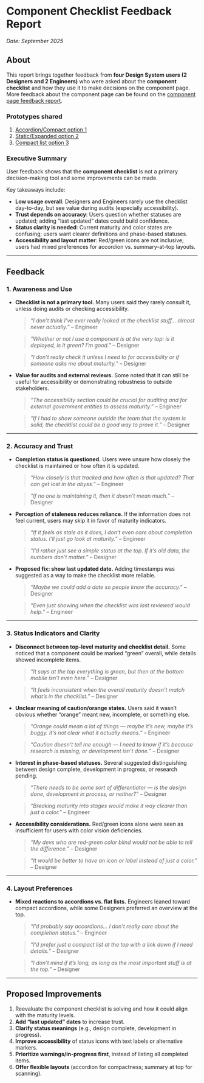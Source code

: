# Component Checklist Feedback Report  
*Date: September 2025*  

## About
This report brings together feedback from **four Design System users (2 Designers and 2 Engineers)** who were asked about the **component checklist** and how they use it to make decisions on the component page. More feedback about the component page can be found on the [component page feedback report](https://github.com/department-of-veterans-affairs/va.gov-team/blob/master/products/design-system-forms-library/design/research/component-page-feedback.md). 

### Prototypes shared
  1. [Accordion/Compact option 1](./images/component-checklist-layout-option-1.png)
  3. [Static/Expanded option 2](./images/component-checklist-layout-option-2.png)
  4. [Compact list option 3](./images/component-checklist-option-3.png)

### Executive Summary  
User feedback shows that the **component checklist** is not a primary decision-making tool and some improvements can be made. 

Key takeaways include:  
- **Low usage overall**: Designers and Engineers rarely use the checklist day-to-day, but see value during audits (especially accessibility).  
- **Trust depends on accuracy**: Users question whether statuses are updated; adding “last updated” dates could build confidence.  
- **Status clarity is needed**: Current maturity and color states are confusing; users want clearer definitions and phase-based statuses.  
- **Accessibility and layout matter**: Red/green icons are not inclusive; users had mixed preferences for accordion vs. summary-at-top layouts.

---
## Feedback

### 1. Awareness and Use  
- **Checklist is not a primary tool.** Many users said they rarely consult it, unless doing audits or checking accessibility.
  
  > *“I don’t think I’ve ever really looked at the checklist stuff… almost never actually.”* – Engineer

  > *“Whether or not I use a component is at the very top: is it deployed, is it green? I’m good.”* – Designer
 
  > *“I don’t really check it unless I need to for accessibility or if someone asks me about maturity.”* – Designer  

- **Value for audits and external reviews.** Some noted that it can still be useful for accessibility or demonstrating robustness to outside stakeholders.
  
  > *“The accessibility section could be crucial for auditing and for external government entities to assess maturity.”* – Engineer  

   > *“If I had to show someone outside the team that the system is solid, the checklist could be a good way to prove it.”* – Designer  

---

### 2. Accuracy and Trust  
- **Completion status is questioned.** Users were unsure how closely the checklist is maintained or how often it is updated.

  > *“How closely is that tracked and how often is that updated? That can get lost in the abyss.”* – Engineer
  
  > *“If no one is maintaining it, then it doesn’t mean much.”* – Designer  

- **Perception of staleness reduces reliance.** If the information does not feel current, users may skip it in favor of maturity indicators.
   
  > *“If it feels as stale as it does, I don’t even care about completion status. I’ll just go look at maturity.”* – Engineer
  
  > *“I’d rather just see a simple status at the top. If it’s old data, the numbers don’t matter.”* – Designer  

- **Proposed fix: show last updated date.** Adding timestamps was suggested as a way to make the checklist more reliable.
  
  > *“Maybe we could add a date so people know the accuracy.”* – Designer
  
  > *“Even just showing when the checklist was last reviewed would help.”* – Engineer  

---

### 3. Status Indicators and Clarity  
- **Disconnect between top-level maturity and checklist detail.** Some noticed that a component could be marked “green” overall, while details showed incomplete items.
  
  > *“It says at the top everything is green, but then at the bottom mobile isn’t even here.”* – Designer
   
  > *“It feels inconsistent when the overall maturity doesn’t match what’s in the checklist.”* – Designer  

- **Unclear meaning of caution/orange states.** Users said it wasn’t obvious whether “orange” meant new, incomplete, or something else.
  
  > *“Orange could mean a lot of things — maybe it’s new, maybe it’s buggy. It’s not clear what it actually means.”* – Engineer
  
  > *“Caution doesn’t tell me enough — I need to know if it’s because research is missing, or development isn’t done.”* – Designer  

- **Interest in phase-based statuses.** Several suggested distinguishing between design complete, development in progress, or research pending.
  
  > *“There needs to be some sort of differentiator — is the design done, development in process, or neither?”* – Designer
  
  > *“Breaking maturity into stages would make it way clearer than just a color.”* – Engineer  

- **Accessibility considerations.** Red/green icons alone were seen as insufficient for users with color vision deficiencies.
   
  > *“My devs who are red-green color blind would not be able to tell the difference.”* – Designer
  
  > *“It would be better to have an icon or label instead of just a color.”* – Designer  

---

### 4. Layout Preferences  
- **Mixed reactions to accordions vs. flat lists.** Engineers leaned toward compact accordions, while some Designers preferred an overview at the top.
  
  > *“I’d probably say accordions… I don’t really care about the completion status.”* – Engineer
  
  > *“I’d prefer just a compact list at the top with a link down if I need details.”* – Designer
  
  > *“I don’t mind if it’s long, as long as the most important stuff is at the top.”* – Designer  

---

## Proposed Improvements  
1. Reevaluate the component checklist is solving and how it could align with the maturity levels. 
2. **Add “last updated” dates** to increase trust.  
3. **Clarify status meanings** (e.g., design complete, development in progress).  
4. **Improve accessibility** of status icons with text labels or alternative markers.  
5. **Prioritize warnings/in-progress first**, instead of listing all completed items.  
6. **Offer flexible layouts** (accordion for compactness; summary at top for scanning).  
